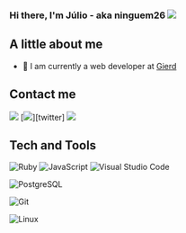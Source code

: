 ### Hi there, I'm Júlio - aka ninguem26 [![](https://www.codewars.com/users/ninguem26/badges/micro)][codewars]

## A little about me

- 🔭 I am currently a web developer at [Gierd](https://github.com/gierd-inc)

## Contact me

[![](https://img.shields.io/badge/-LinkedIn-222222?style=flat-square&logo=Linkedin&logoColor=white)][linkedin]
[![](https://img.shields.io/badge/-Twitter-222222?style=flat-square&logo=twitter&logoColor=white)][twitter]
[![](https://img.shields.io/badge/-Gmail-222222?style=flat-square&logo=gmail&logoColor=white)][gmail]

## Tech and Tools

![Ruby](https://img.shields.io/badge/Ruby-black?style=flat-square&logo=ruby&logoColor=red)
![JavaScript](https://img.shields.io/badge/JavaScript-black?style=flat-square&logo=javascript&logoColor=F7DF1E)
![Visual Studio Code](https://img.shields.io/badge/VSCode-black?style=flat-square&logo=visual-studio-code&logoColor=blue)

![PostgreSQL](https://img.shields.io/badge/-PostgreSQL-black?style=flat-square&logo=postgresql)

![Git](https://img.shields.io/badge/-Git-black?style=flat-square&logo=git)

![Linux](https://img.shields.io/badge/-Linux-black?style=flat-square&logo=linux)

[linkedin]: https://www.linkedin.com/in/j%C3%BAlio-c%C3%A9sar-42784940/
[codewars]: https://www.codewars.com/users/ninguem26
[gmail]: mailto:diolandajr@gmail.com
